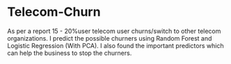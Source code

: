 # Telecom-Churn
As per a report 15 - 20%user telecom user churns/switch to other telecom organizations. I predict the possible churners using Random Forest and Logistic Regression (With PCA). I also found the important predictors which can help the business to stop the churners.
